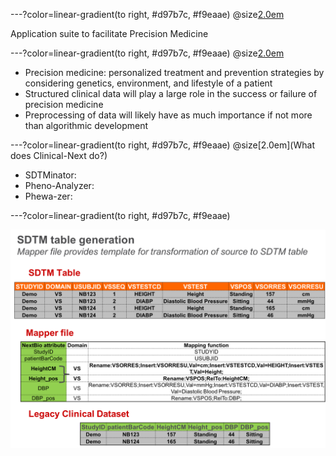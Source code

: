 ---?color=linear-gradient(to right, #d97b7c, #f9eaae)
@size[2.0em](Clinical-Next)

Application suite to facilitate Precision Medicine

---?color=linear-gradient(to right, #d97b7c, #f9eaae)
@size[2.0em](Background)

- Precision medicine: personalized treatment and prevention strategies by considering genetics, environment, and lifestyle of a patient
- Structured clinical data will play a large role in the success or failure of precision medicine
- Preprocessing of data will likely have as much importance if not more than algorithmic development

---?color=linear-gradient(to right, #d97b7c, #f9eaae)
@size[2.0em](What does Clinical-Next do?)
- SDTMinator: 
- Pheno-Analyzer:
- Phewa-zer:

---?color=linear-gradient(to right, #d97b7c, #f9eaae)

![Alt text](/Images/mapper_file.png?raw=true "Title")
